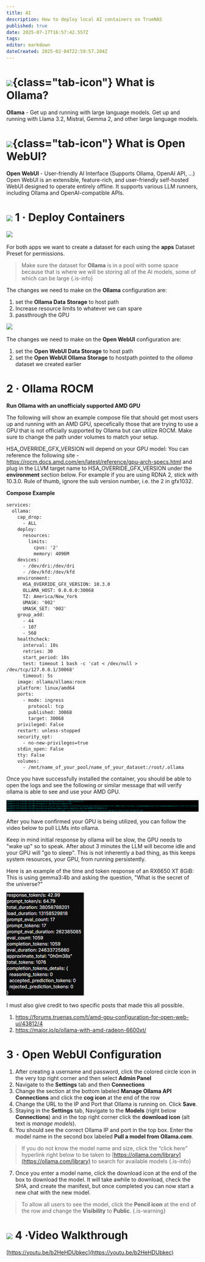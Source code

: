 ```yaml
---
title: AI
description: How to deploy local AI containers on TrueNAS
published: true
date: 2025-07-17T16:57:42.557Z
tags: 
editor: markdown
dateCreated: 2025-02-04T22:59:57.204Z
---
```


# ![](/ollama.png){class="tab-icon"} What is Ollama?
**Ollama** - Get up and running with large language models. Get up and running with Llama 3.2, Mistral, Gemma 2, and other large language models.

# ![](/open-webui.png){class="tab-icon"} What is Open WebUI?
**Open WebUI** - User-friendly AI Interface (Supports Ollama, OpenAI API, ...) Open WebUI is an extensible, feature-rich, and user-friendly self-hosted WebUI designed to operate entirely offline. It supports various LLM runners, including Ollama and OpenAI-compatible APIs.

# <img src="/truenas.png" class="tab-icon"> 1 · Deploy Containers

![](/screenshot_from_2025-02-06_07-32-03.png)

For both apps we want to create a dataset for each using the **apps** Dataset Preset for permissions. 
> Make sure the dataset for **Ollama** is in a pool with some space because that is where we will be storing all of the AI models, some of which can be large
{.is-info}


The changes we need to make on the **Ollama** configuration are:

1.  set the **Ollama Data Storage** to host path
2.  Increase resource limits to whatever we can spare
3.  passthrough the GPU

![](/screenshot_from_2025-02-06_07-38-46.png)

The changes we need to make on the **Open WebUI** configuration are:

1.  set the **Open WebUI Data Storage** to host path
2.  set the **Open WebUI Ollama Storage** to hostpath pointed to the *ollama* dataset we created earlier

# 2 · Ollama ROCM
**Run Ollama with an unofficialy supported AMD GPU**

The following will show an example compose file that should get most users up and running with an AMD GPU, specefically those that are trying to use a GPU that is not officially supported by Ollama but can utilize ROCM. Make sure to change the path under volumes to match your setup.

HSA_OVERRIDE_GFX_VERSION will depend on your GPU model: You can reference the following site - https://rocm.docs.amd.com/en/latest/reference/gpu-arch-specs.html and plug in the LLVM target name to HSA_OVERRIDE_GFX_VERSION under the **environment** section below. For example if you are using RDNA 2, stick with 10.3.0. Rule of thumb, ignore the sub version number, i.e. the 2 in gfx1032.

**Compose Example**
```
services:
  ollama:
    cap_drop:
      - ALL
    deploy:
      resources:
        limits:
          cpus: '2'
          memory: 4096M
    devices:
      - /dev/dri:/dev/dri
      - /dev/kfd:/dev/kfd
    environment:
      HSA_OVERRIDE_GFX_VERSION: 10.3.0
      OLLAMA_HOST: 0.0.0.0:30068
      TZ: America/New_York
      UMASK: '002'
      UMASK_SET: '002'
    group_add:
      - 44
      - 107
      - 568
    healthcheck:
      interval: 10s
      retries: 30
      start_period: 10s
      test: timeout 1 bash -c 'cat < /dev/null > /dev/tcp/127.0.0.1/30068'
      timeout: 5s
    image: ollama/ollama:rocm
    platform: linux/amd64
    ports:
      - mode: ingress
        protocol: tcp
        published: 30068
        target: 30068
    privileged: False
    restart: unless-stopped
    security_opt:
      - no-new-privileges=true
    stdin_open: False
    tty: False
    volumes:
      - /mnt/name_of_your_pool/name_of_your_dataset:/root/.ollama
```      
Once you have successfully installed the container, you should be able to open the logs and see the following or similar message that will verify ollama is able to see and use your AMD GPU. 

![Screenshot_2025-07-17-113913.png](/Screenshot_2025-07-17-113913.png)

After you have confirmed your GPU is being utilized, you can follow the video below to pull LLMs into ollama.

Keep in mind initial response by ollama will be slow, the GPU needs to "wake up" so to speak. After about 3 minutes the LLM will become idle and your GPU will "go to sleep". This is not inherently a bad thing, as this keeps system resources, your GPU, from running persistently.

Here is an example of the time and token response of an RX6650 XT 8GiB:
This is using gemma3:4b and asking the question, "What is the secret of the universe?"

![Screenshot_2025-07-17-115222.png](/Screenshot_2025-07-17-115222.png)

I must also give credit to two specific posts that made this all possible.
1. https://forums.truenas.com/t/amd-gpu-configuration-for-open-web-ui/43812/4
2. https://major.io/p/ollama-with-amd-radeon-6600xt/


# 3 · Open WebUI Configuration

1. After creating a username and password, click the colored circle icon in the very top right corner and then select **Admin Panel**
1. Navigate to the **Settings** tab and then **Connections**
1. Change the section at the bottom labeled **Manage Ollama API Connections** and click the **cog icon** at the end of the row
1. Change the URL to the IP and Port that Ollama is running on. Click **Save**.
1. Staying in the **Settings** tab, Navigate to the **Models** (right below **Connections**) and in the top right corner click the **download icon** (alt text is *manage models*). 
1. You should see the correct Ollama IP and port in the top box. Enter the model name in the second box labeled **Pull a model from Ollama.com**. 
> If you do not know the model name and size, click the “click here” hyperlink right below to be taken to [https://ollama.com/library](https://ollama.com/library) to search for available models
{.is-info}

7. Once you enter a model name, click the download icon at the end of the box to download the model. It will take awhile to download, check the SHA, and create the manifest, but once completed you can now start a new chat with the new model. 
> 
> To allow all users to see the model, click the **Pencil icon** at the end of the row and change the **Visibility** to **Public**.
{.is-warning}


# <img src="/youtube.png" class="tab-icon"> 4 ·Video Walkthrough

[https://youtu.be/b2HeHDUbkec](https://youtu.be/b2HeHDUbkec)